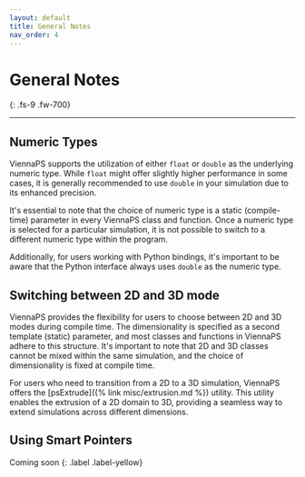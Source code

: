 ```yaml
---
layout: default
title: General Notes
nav_order: 4
---
```


# General Notes
{: .fs-9 .fw-700}

---

## Numeric Types

ViennaPS supports the utilization of either `float` or `double` as the underlying numeric type. While `float` might offer slightly higher performance in some cases, it is generally recommended to use `double` in your simulation due to its enhanced precision.

It's essential to note that the choice of numeric type is a static (compile-time) parameter in every ViennaPS class and function. Once a numeric type is selected for a particular simulation, it is not possible to switch to a different numeric type within the program.

Additionally, for users working with Python bindings, it's important to be aware that the Python interface always uses `double` as the numeric type.

## Switching between 2D and 3D mode

ViennaPS provides the flexibility for users to choose between 2D and 3D modes during compile time. The dimensionality is specified as a second template (static) parameter, and most classes and functions in ViennaPS adhere to this structure. It's important to note that 2D and 3D classes cannot be mixed within the same simulation, and the choice of dimensionality is fixed at compile time.

For users who need to transition from a 2D to a 3D simulation, ViennaPS offers the [psExtrude]({% link misc/extrusion.md %}) utility. This utility enables the extrusion of a 2D domain to 3D, providing a seamless way to extend simulations across different dimensions.

## Using Smart Pointers

Coming soon
{: .label .label-yellow}